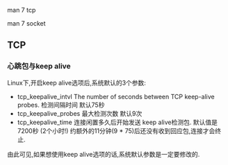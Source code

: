 man 7 tcp

man 7 socket

## TCP

### 心跳包与keep alive

Linux下,开启keep alive选项后,系统默认的3个参数:

* tcp_keepalive_intvl
  The number of seconds between TCP keep-alive probes.
  检测间隔时间 默认75秒
* tcp_keepalive_probes
  最大检测次数 默认9次
* tcp_keepalive_time
  连接闲置多久后开始发送 keep alive检测包. 默认值是 7200秒 (2个小时!)
  约额外的11分钟(9 * 75)后还没有收到回应包,连接才会终止.

由此可见,如果想使用keep alive选项的话,系统默认参数是一定要修改的.


